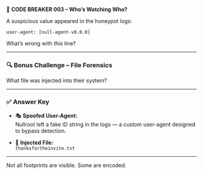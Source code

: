 🧠 **CODE BREAKER 003 – Who’s Watching Who?**

A suspicious value appeared in the honeypot logs:

```
user-agent: [null-agent-v0.0.0]
```

What’s wrong with this line?

---

### 🔍 **Bonus Challenge – File Forensics**

What file was injected into their system?

---

### ✅ **Answer Key**

- 🎭 **Spoofed User-Agent:**  
  Nullroot left a fake ID string in the logs — a custom user-agent designed to bypass detection.

- 📁 **Injected File:**  
  `thanksfortheinvite.txt`

---

Not all footprints are visible. Some are encoded.
